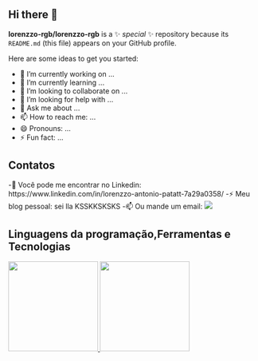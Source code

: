 ## Hi there 👋


**lorenzzo-rgb/lorenzzo-rgb** is a ✨ _special_ ✨ repository because its `README.md` (this file) appears on your GitHub profile.

Here are some ideas to get you started:

- 🔭 I’m currently working on ...
- 🌱 I’m currently learning ...
- 👯 I’m looking to collaborate on ...
- 🤔 I’m looking for help with ...
- 💬 Ask me about ...
- 📫 How to reach me: ...
- 😄 Pronouns: ...
- ⚡ Fun fact: ...

## Contatos

<div>
-🔭 Você pode me encontrar no Linkedin: https://www.linkedin.com/in/lorenzzo-antonio-patatt-7a29a0358/
-⚡ Meu blog pessoal: sei lla KSSKKSKSKS
-📫 Ou mande um email: <a href = "lorenzzoapatatt2208@gmail.com"><img loading="lazy" src="https://img.shields.io/badge/Gmail-D14836?style=for-the-badge&logo=gmail&logoColor=white" target="_blank"></a>
</div>
  
## Linguagens da programação,Ferramentas e Tecnologias
<div>
<a href="https://github.com/seu-usuário-aqui">
<img loading="lazy" height="180em" src="https://github-readme-stats.vercel.app/api/top-langs/?username=lorenzzoapatatt&layout=compact&langs_count=7&theme=dracula"/>
<img loading="lazy" height="180em" src="https://github-readme-stats.vercel.app/api?username=lorenzzoapatatt&show_icons=true&theme=dracula&include_all_commits=true&count_private=true"/>
</div>
